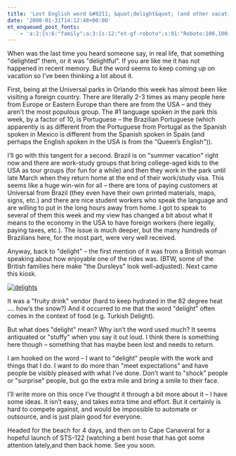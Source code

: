 ```yaml
---
title: 'Lost English word &#8211; &quot;delight&quot; (and other vacation tangents)'
date: '2008-01-31T14:12:48+00:00'
et_enqueued_post_fonts:
    - 'a:2:{s:6:"family";a:3:{s:12:"et-gf-roboto";s:91:"Roboto:100,100italic,300,300italic,regular,italic,500,500italic,700,700italic,900,900italic";s:22:"et-gf-roboto-condensed";s:59:"Roboto+Condensed:300,300italic,regular,italic,700,700italic";s:17:"et-gf-roboto-slab";s:51:"Roboto+Slab:100,200,300,regular,500,600,700,800,900";}s:6:"subset";a:7:{i:0;s:9:"latin-ext";i:1;s:5:"greek";i:2;s:9:"greek-ext";i:3;s:10:"vietnamese";i:4;s:8:"cyrillic";i:5;s:5:"latin";i:6;s:12:"cyrillic-ext";}}'
---
```


When was the last time you heard someone say, in real life, that something "delighted" them, or it was "delightful". If you are like me it has not happened in recent memory. But the word seems to keep coming up on vacation so I’ve been thinking a lot about it.

First, being at the Universal parks in Orlando this week has almost been like visiting a foreign country. There are literally 2-3 times as many people here from Europe or Eastern Europe than there are from the USA – and they aren’t the most populous group. The #1 language spoken in the park this week, by a factor of 10, is Portuguese – the Brazilian Portuguese (which apparently is as different from the Portuguese from Portugal as the Spanish spoken in Mexico is different from the Spanish spoken in Spain (and perhaps the English spoken in the USA is from the "Queen’s English")).

I’ll go with this tangent for a second. Brazil is on "summer vacation" right now and there are work-study groups that bring college-aged kids to the USA as tour groups (for fun for a while) and then they work in the park until late March when they return home at the end of their work/study visa. This seems like a huge win-win for all – there are tons of paying customers at Universal from Brazil (they even have their own printed materials, maps, signs, etc.) and there are nice student workers who speak the language and are willing to put in the long hours away from home. I got to speak to several of them this week and my view has changed a bit about what it means to the economy in the USA to have foreign workers (here legally, paying taxes, etc.). The issue is much deeper, but the many hundreds of Brazilians here, for the most part, were very well received.

Anyway, back to "delight" – the first mention of it was from a British woman speaking about how enjoyable one of the rides was. (BTW, some of the British families here make "the Dursleys" look well-adjusted). Next came this kiosk.

[![delights](http://www.bruceabernethy.com/wp-content/uploads/WindowsLiveWriter/LostEnglishworddelight_12EDB/delights_thumb.png)](http://www.bruceabernethy.com/wp-content/uploads/WindowsLiveWriter/LostEnglishworddelight_12EDB/delights_2.png)

It was a "fruity drink" vendor (hard to keep hydrated in the 82 degree heat …. how’s the snow?) And it occurred to me that the word "delight" often comes in the context of food (e.g. Turkish Delight).

But what does "delight" mean? Why isn’t the word used much? It seems antiquated or "stuffy" when you say it out loud. I think there is something here though – something that has maybe been lost and needs to return.

I am hooked on the word – I want to "delight" people with the work and things that I do. I want to do more than "meet expectations" and have people be visibly pleased with what I’ve done. Don’t want to "shock" people or "surprise" people, but go the extra mile and bring a smile to their face.

I’ll write more on this once I’ve thought it through a bit more about it – I have some ideas. It isn’t easy, and takes extra time and effort. But it certainly is hard to compete against, and would be impossible to automate or outsource, and is just plain good for everyone.

Headed for the beach for 4 days, and then on to Cape Canaveral for a hopeful launch of STS-122 (watching a bent hose that has got some attention lately,and then back home. See you soon.